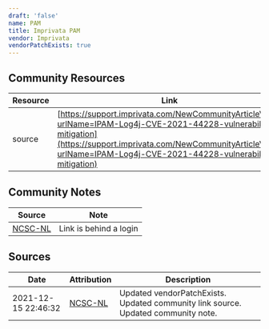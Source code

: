 ```yaml
---
draft: 'false'
name: PAM
title: Imprivata PAM
vendor: Imprivata
vendorPatchExists: true
---
```



## Community Resources
| Resource | Link |
| --- | --- |
| source | [https://support.imprivata.com/NewCommunityArticleView?urlName=IPAM-Log4j-CVE-2021-44228-vulnerability-mitigation](https://support.imprivata.com/NewCommunityArticleView?urlName=IPAM-Log4j-CVE-2021-44228-vulnerability-mitigation) |

## Community Notes
| Source | Note |
| --- | --- |
| [NCSC-NL](https://github.com/NCSC-NL/log4shell/blob/main/software/README.md) | Link is behind a login |

## Sources
| Date | Attribution | Description |
| --- | --- | --- |
| 2021-12-15 22:46:32 | [NCSC-NL](https://github.com/NCSC-NL/log4shell/blob/main/software/README.md) | Updated vendorPatchExists. Updated community link source. Updated community note.  |
